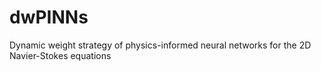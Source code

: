 # dwPINNs
Dynamic weight strategy of physics-informed neural networks for the 2D Navier-Stokes equations
